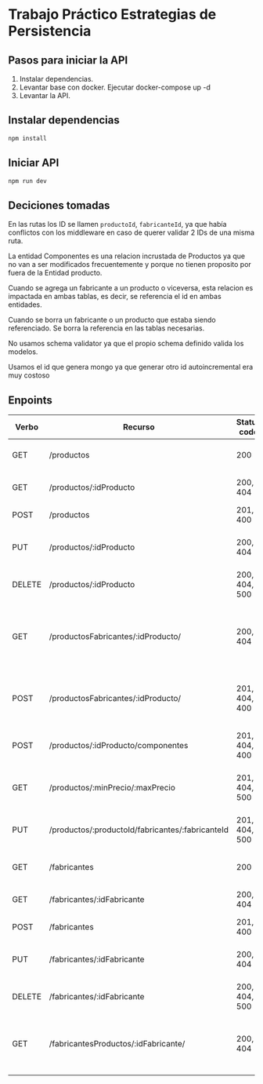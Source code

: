 
# Trabajo Práctico Estrategias de Persistencia

## Pasos para iniciar la API

1. Instalar dependencias.
2. Levantar base con docker. Ejecutar docker-compose up -d
3. Levantar la API.

## Instalar dependencias

```bash
npm install
```

## Iniciar API

```bash
npm run dev
```

## Deciciones tomadas

En las rutas los ID se llamen `productoId`, `fabricanteId`, ya que había conflictos con los middleware en caso de querer validar 2 IDs de una misma ruta.

La entidad Componentes es una relacion incrustada de Productos ya que no van a ser modificados frecuentemente y porque no tienen proposito por fuera de la Entidad producto.

Cuando se agrega un fabricante a un producto o viceversa, esta relacion es impactada en ambas tablas, es decir, se referencia el id en ambas entidades.

Cuando se borra un fabricante o un producto que estaba siendo referenciado. Se borra la referencia en las tablas necesarias.

No usamos schema validator ya que el propio schema definido valida los modelos.

Usamos el id que genera mongo ya que generar otro id autoincremental era muy costoso


## Enpoints

| Verbo  | Recurso                              | Status code   | Descripción                                           |
| ------ | ------------------------------------ | ------------- | ----------------------------------------------------- |
| GET    | /productos                           | 200           | Obtener todos los productos                           |
| GET    | /productos/:idProducto               | 200, 404      | Obtener un producto en particular                     |
| POST   | /productos                           | 201, 400      | Crear un producto                                     |
| PUT    | /productos/:idProducto               | 200, 404      | Modificar los datos de un producto en particular      |
| DELETE | /productos/:idProducto               | 200, 404, 500 | Borrar un producto en particular                      |
| GET    | /productosFabricantes/:idProducto/   | 200, 404      | Obtener todos los detalles de los fabricantes de un producto          |
| POST   | /productosFabricantes/:idProducto/   | 201, 404, 400 | Crear la asociación de producto con 1 o N fabricantes |
| POST   | /productos/:idProducto/componentes   | 201, 404, 400 | Agrega 1 o N componentes a un producto                |
| GET    | /productos/:minPrecio/:maxPrecio     | 201, 404, 500 | Agrega 1 o N componentes a un producto                |
| PUT    | /productos/:productoId/fabricantes/:fabricanteId | 201, 404, 500 | Modificar los datos de un fabricante en particular  |
| GET    | /fabricantes                         | 200           | Obtener todos los fabricantes                         |
| GET    | /fabricantes/:idFabricante           | 200, 404      | Obtener un fabricante en particular                   |
| POST   | /fabricantes                         | 201, 400      | Crear un fabricante                                   |
| PUT    | /fabricantes/:idFabricante           | 200, 404      | Modificar los datos de un fabricante en particular    |
| DELETE | /fabricantes/:idFabricante           | 200, 404, 500 | Borrar un fabricante en particular                    |
| GET    | /fabricantesProductos/:idFabricante/ | 200, 404      | Obtener todos los detalles de los productos de un fabricante          |
